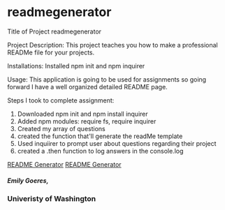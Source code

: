 # readmegenerator
Title of Project
readmegenerator

Project Description:
This project teaches you how to make a professional READMe file for your projects.

Installations:
Installed npm init and npm inquirer

Usage:
This application is going to be used for assignments so going forward I have a well organized detailed README page.

Steps I took to complete assignment:
1. Downloaded npm init and npm install inquirer
2. Added npm modules: require fs, require inquirer
3. Created my array of questions
4. created the function that'll generate the readMe template
5. Used inquiirer to prompt user about questions regarding their project
6. created a .then function to log answers in the console.log 

[README Generator](https://github.com/emilygoeres/readmegenerator/blob/master/readme.png) 
[README Generator](https://github.com/emilygoeres/readmegenerator/blob/master/readme1.png) 

##### Emily Goeres, 
### Univeristy of Washington